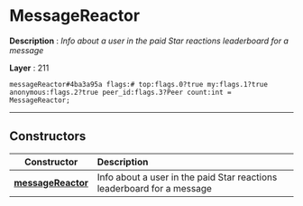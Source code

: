 # MessageReactor

**Description** : *Info about a user in the paid Star reactions leaderboard for a message*

**Layer** : 211

```tl
messageReactor#4ba3a95a flags:# top:flags.0?true my:flags.1?true anonymous:flags.2?true peer_id:flags.3?Peer count:int = MessageReactor;
```

---

## Constructors

| Constructor | Description |
| :---: | :--- |
| [**messageReactor**](constructor/messageReactor) | Info about a user in the paid Star reactions leaderboard for a message |